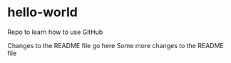 # hello-world
Repo to learn how to use GitHub

Changes to the README file go here
Some more changes to the README file

